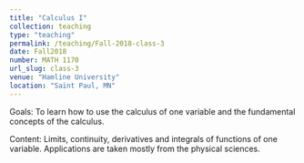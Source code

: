 ```yaml
---
title: "Calculus I"
collection: teaching
type: "teaching"
permalink: /teaching/Fall-2018-class-3
date: Fall2018
number: MATH 1170
url_slug: class-3
venue: "Hamline University"
location: "Saint Paul, MN"
---
```


Goals: To learn how to use the calculus of one variable and the fundamental concepts of the calculus.

Content: Limits, continuity, derivatives and integrals of functions of one variable. Applications are taken mostly from the physical sciences.
